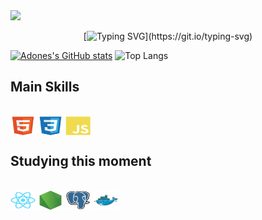<div width=100%>
  
  <img src="https://github.com/adonesguerreiro/adonesguerreiro/assets/60514105/d0a20355-68db-400d-ba3b-ee88b6dc91bd" />

</div>

<div align="center">
  
[![Typing SVG](https://readme-typing-svg.herokuapp.com?font=Fira+Code&pause=1000&color=FFFFFF&random=false&width=435&lines=+Hi+there+%F0%9F%91%8B;My+name+is+Adones+and+I'm+a+QA;but+the+goal+is+to+be+a+dev.)](https://git.io/typing-svg)

</div>

<!--
**adonesguerreiro/adonesguerreiro** is a ✨ _special_ ✨ repository because its `README.md` (this file) appears on your GitHub profile.

Here are some ideas to get you started:

- 🔭 I’m currently working on ...
- 🌱 I’m currently learning ...
- 👯 I’m looking to collaborate on ...
- 🤔 I’m looking for help with ...
- 💬 Ask me about ...
- 📫 How to reach me: ...
- 😄 Pronouns: ...
- ⚡ Fun fact: ...
-->


[![Adones's GitHub stats](https://github-readme-stats.vercel.app/api?username=adonesguerreiro)](https://github.com/adonesguerreiro/github-readme-stats)
![Top Langs](https://github-readme-stats.vercel.app/api/top-langs/?username=adonesguerreiro&hide_progress=true)
<!--[![Harlok's WakaTime stats](https://github-readme-stats.vercel.app/api/wakatime?username=adonesguerreiro)](https://github.com/anuraghazra/github-readme-stats)-->

## Main Skills

<div style="display: inline_block"><br>
  <img align="center" alt="Adones-HTML" height="30" width="40" src="https://raw.githubusercontent.com/devicons/devicon/master/icons/html5/html5-original.svg">
  <img align="center" alt="Adones-CSS" height="30" width="40" src="https://raw.githubusercontent.com/devicons/devicon/master/icons/css3/css3-original.svg">
  <img align="center" alt="Adones-JS" height="30" width="40" src="https://raw.githubusercontent.com/devicons/devicon/master/icons/javascript/javascript-plain.svg"> 
</div>

## Studying this moment

<div style="display: inline_block"><br>
  <img align="center" alt="Adones-React" height="30" width="40" src="https://raw.githubusercontent.com/devicons/devicon/master/icons/react/react-original.svg">
  <img align="center" alt="Adones-Js" height="30" width="40" src="https://raw.githubusercontent.com/devicons/devicon/master/icons/nodejs/nodejs-original.svg">
  <img align="center" alt="Adones-Postgresql" height="30" width="40" src="https://raw.githubusercontent.com/devicons/devicon/master/icons/postgresql/postgresql-original.svg">
  <img align="center" alt="Adones-Docker" height="30" width="40" src="https://raw.githubusercontent.com/devicons/devicon/master/icons/docker/docker-original.svg">
</div>

